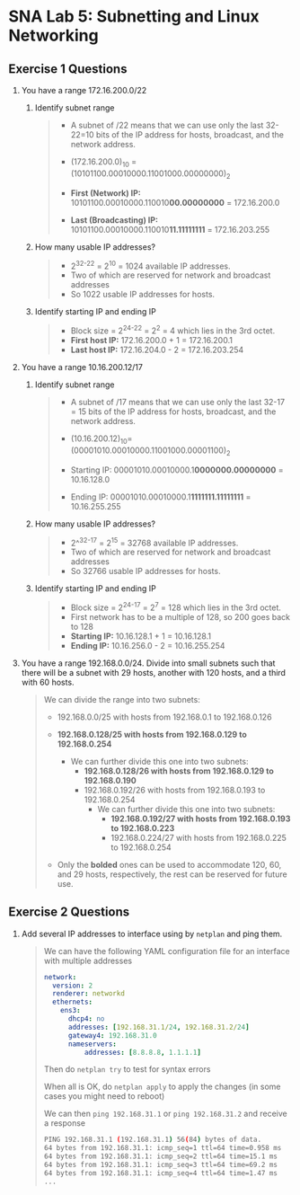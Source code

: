 # SNA Lab 5: Subnetting and Linux Networking

## Exercise 1 Questions

1. You have a range 172.16.200.0/22

   1. Identify subnet range

      > - A subnet of /22 means that we can use only the last 32-22=10 bits of the IP address for hosts, broadcast, and the network address.
      > - (172.16.200.0)<sub>10</sub> = (10101100.00010000.11001000.00000000)<sub>2</sub>
      >
      > - **First (Network) IP:** 10101100.00010000.110010**00.00000000** = 172.16.200.0
      > - **Last (Broadcasting) IP:** 10101100.00010000.110010**11.11111111** = 172.16.203.255

   2. How many usable IP addresses?

      > - 2<sup>32-22</sup> = 2<sup>10</sup> = 1024 available IP addresses.
      > - Two of which are reserved for network and broadcast addresses
      > - So 1022 usable IP addresses for hosts.

   3. Identify starting IP and ending IP

      > - Block size = 2<sup>24-22</sup> = 2<sup>2</sup> = 4 which lies in the 3rd octet.
      > - **First host IP:** 172.16.200.0 + 1 = 172.16.200.1
      > - **Last host IP:** 172.16.204.0 - 2 = 172.16.203.254

   

2. You have a range 10.16.200.12/17

   1. Identify subnet range

      > - A subnet of /17 means that we can use only the last 32-17 = 15 bits of the IP address for hosts, broadcast, and the network address.
      > - (10.16.200.12)<sub>10</sub>=(00001010.00010000.11001000.00001100)<sub>2</sub>
      >
      > - Starting IP: 00001010.00010000.1**0000000.00000000** = 10.16.128.0
      > - Ending IP: 00001010.00010000.1**1111111.11111111** = 10.16.255.255

   2. How many usable IP addresses?

      > - 2^<sup>32-17</sup> = 2<sup>15</sup> = 32768 available IP addresses.
      > - Two of which are reserved for network and broadcast addresses
      > - So 32766 usable IP addresses for hosts.

   3. Identify starting IP and ending IP

      > - Block size = 2<sup>24-17</sup> = 2<sup>7</sup> = 128 which lies in the 3rd octet.
      > - First network has to be a multiple of 128, so 200 goes back to 128
      > - **Starting IP:** 10.16.128.1 + 1 = 10.16.128.1
      > - **Ending IP:** 10.16.256.0 - 2 = 10.16.255.254

      

3. You have a range 192.168.0.0/24. Divide into small subnets such that there will be a subnet with 29 hosts, another with 120 hosts, and a third with 60 hosts.

      >   We can divide the range into two subnets:
      >
      >   - 192.168.0.0/25 with hosts from 192.168.0.1 to 192.168.0.126
      >
      >   - **192.168.0.128/25 with hosts from 192.168.0.129 to 192.168.0.254**
      >     - We can further divide this one into two subnets:
      >       - **192.168.0.128/26 with hosts from 192.168.0.129 to 192.168.0.190**
      >       - 192.168.0.192/26 with hosts from 192.168.0.193 to 192.168.0.254
      >         - We can further divide this one into two subnets:
      >           - **192.168.0.192/27 with hosts from 192.168.0.193 to 192.168.0.223**
      >           - 192.168.0.224/27 with hosts from 192.168.0.225 to 192.168.0.254
      >   - Only the **bolded** ones can be used to accommodate 120, 60, and 29 hosts, respectively, the rest can be reserved for future use.



## Exercise 2 Questions

1. Add several IP addresses to interface using by `netplan` and ping them.

   > We can have the following YAML configuration file for an interface with multiple addresses
   >
   > ```yaml
   > network:
   >   version: 2
   >   renderer: networkd
   >   ethernets:
   >     ens3:
   >       dhcp4: no
   >       addresses: [192.168.31.1/24, 192.168.31.2/24]
   >       gateway4: 192.168.31.0
   >       nameservers:
   >           addresses: [8.8.8.8, 1.1.1.1]
   > ```
   >
   > Then do `netplan try` to test for syntax errors
   >
   > When all is OK, do `netplan apply` to apply the changes (in some cases you might need to reboot)
   >
   > We can then `ping 192.168.31.1` or `ping 192.168.31.2` and receive a response 
   >
   > ```bash
   > PING 192.168.31.1 (192.168.31.1) 56(84) bytes of data.
   > 64 bytes from 192.168.31.1: icmp_seq=1 ttl=64 time=0.958 ms
   > 64 bytes from 192.168.31.1: icmp_seq=2 ttl=64 time=15.1 ms
   > 64 bytes from 192.168.31.1: icmp_seq=3 ttl=64 time=69.2 ms
   > 64 bytes from 192.168.31.1: icmp_seq=4 ttl=64 time=1.47 ms
   > ...
   > ```
